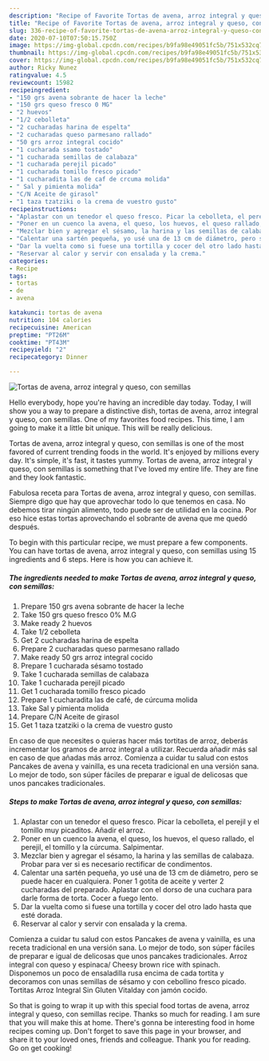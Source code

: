 ```yaml
---
description: "Recipe of Favorite Tortas de avena, arroz integral y queso, con semillas"
title: "Recipe of Favorite Tortas de avena, arroz integral y queso, con semillas"
slug: 336-recipe-of-favorite-tortas-de-avena-arroz-integral-y-queso-con-semillas
date: 2020-07-10T07:50:15.750Z
image: https://img-global.cpcdn.com/recipes/b9fa98e49051fc5b/751x532cq70/tortas-de-avena-arroz-integral-y-queso-con-semillas-foto-principal.jpg
thumbnail: https://img-global.cpcdn.com/recipes/b9fa98e49051fc5b/751x532cq70/tortas-de-avena-arroz-integral-y-queso-con-semillas-foto-principal.jpg
cover: https://img-global.cpcdn.com/recipes/b9fa98e49051fc5b/751x532cq70/tortas-de-avena-arroz-integral-y-queso-con-semillas-foto-principal.jpg
author: Ricky Nunez
ratingvalue: 4.5
reviewcount: 15982
recipeingredient:
- "150 grs avena sobrante de hacer la leche"
- "150 grs queso fresco 0 MG"
- "2 huevos"
- "1/2 cebolleta"
- "2 cucharadas harina de espelta"
- "2 cucharadas queso parmesano rallado"
- "50 grs arroz integral cocido"
- "1 cucharada ssamo tostado"
- "1 cucharada semillas de calabaza"
- "1 cucharada perejil picado"
- "1 cucharada tomillo fresco picado"
- "1 cucharadita las de caf de crcuma molida"
- " Sal y pimienta molida"
- "C/N Aceite de girasol"
- "1 taza tzatziki o la crema de vuestro gusto"
recipeinstructions:
- "Aplastar con un tenedor el queso fresco. Picar la cebolleta, el perejil y el tomillo muy picaditos. Añadir el arroz."
- "Poner en un cuenco la avena, el queso, los huevos, el queso rallado, el perejil, el tomillo y la cúrcuma. Salpimentar."
- "Mezclar bien y agregar el sésamo, la harina y las semillas de calabaza. Probar para ver si es necesario rectificar de condimentos."
- "Calentar una sartén pequeña, yo usé una de 13 cm de diámetro, pero se puede hacer en cualquiera. Poner 1 gotita de aceite y verter 2 cucharadas del preparado. Aplastar con el dorso de una cuchara para darle forma de torta. Cocer a fuego lento."
- "Dar la vuelta como si fuese una tortilla y cocer del otro lado hasta que esté dorada."
- "Reservar al calor y servir con ensalada y la crema."
categories:
- Recipe
tags:
- tortas
- de
- avena

katakunci: tortas de avena 
nutrition: 104 calories
recipecuisine: American
preptime: "PT26M"
cooktime: "PT43M"
recipeyield: "2"
recipecategory: Dinner

---
```



![Tortas de avena, arroz integral y queso, con semillas](https://img-global.cpcdn.com/recipes/b9fa98e49051fc5b/751x532cq70/tortas-de-avena-arroz-integral-y-queso-con-semillas-foto-principal.jpg)

Hello everybody, hope you're having an incredible day today. Today, I will show you a way to prepare a distinctive dish, tortas de avena, arroz integral y queso, con semillas. One of my favorites food recipes. This time, I am going to make it a little bit unique. This will be really delicious.

Tortas de avena, arroz integral y queso, con semillas is one of the most favored of current trending foods in the world. It's enjoyed by millions every day. It's simple, it's fast, it tastes yummy. Tortas de avena, arroz integral y queso, con semillas is something that I've loved my entire life. They are fine and they look fantastic.

Fabulosa receta para Tortas de avena, arroz integral y queso, con semillas. Siempre digo que hay que aprovechar todo lo que tenemos en casa. No debemos tirar ningún alimento, todo puede ser de utilidad en la cocina. Por eso hice estas tortas aprovechando el sobrante de avena que me quedó después.


To begin with this particular recipe, we must prepare a few components. You can have tortas de avena, arroz integral y queso, con semillas using 15 ingredients and 6 steps. Here is how you can achieve it.

<!--inarticleads1-->

##### The ingredients needed to make Tortas de avena, arroz integral y queso, con semillas:

1. Prepare 150 grs avena sobrante de hacer la leche
1. Take 150 grs queso fresco 0% M.G
1. Make ready 2 huevos
1. Take 1/2 cebolleta
1. Get 2 cucharadas harina de espelta
1. Prepare 2 cucharadas queso parmesano rallado
1. Make ready 50 grs arroz integral cocido
1. Prepare 1 cucharada sésamo tostado
1. Take 1 cucharada semillas de calabaza
1. Take 1 cucharada perejil picado
1. Get 1 cucharada tomillo fresco picado
1. Prepare 1 cucharadita las de café, de cúrcuma molida
1. Take  Sal y pimienta molida
1. Prepare C/N Aceite de girasol
1. Get 1 taza tzatziki o la crema de vuestro gusto


En caso de que necesites o quieras hacer más tortitas de arroz, deberás incrementar los gramos de arroz integral a utilizar. Recuerda añadir más sal en caso de que añadas más arroz. Comienza a cuidar tu salud con estos Pancakes de avena y vainilla, es una receta tradicional en una versión sana. Lo mejor de todo, son súper fáciles de preparar e igual de delicosas que unos pancakes tradicionales. 

<!--inarticleads2-->

##### Steps to make Tortas de avena, arroz integral y queso, con semillas:

1. Aplastar con un tenedor el queso fresco. Picar la cebolleta, el perejil y el tomillo muy picaditos. Añadir el arroz.
1. Poner en un cuenco la avena, el queso, los huevos, el queso rallado, el perejil, el tomillo y la cúrcuma. Salpimentar.
1. Mezclar bien y agregar el sésamo, la harina y las semillas de calabaza. Probar para ver si es necesario rectificar de condimentos.
1. Calentar una sartén pequeña, yo usé una de 13 cm de diámetro, pero se puede hacer en cualquiera. Poner 1 gotita de aceite y verter 2 cucharadas del preparado. Aplastar con el dorso de una cuchara para darle forma de torta. Cocer a fuego lento.
1. Dar la vuelta como si fuese una tortilla y cocer del otro lado hasta que esté dorada.
1. Reservar al calor y servir con ensalada y la crema.


Comienza a cuidar tu salud con estos Pancakes de avena y vainilla, es una receta tradicional en una versión sana. Lo mejor de todo, son súper fáciles de preparar e igual de delicosas que unos pancakes tradicionales. Arroz integral con queso y espinaca/ Cheesy brown rice with spinach. Disponemos un poco de ensaladilla rusa encima de cada tortita y decoramos con unas semillas de sésamo y con cebollino fresco picado. Tortitas Arroz Integral Sin Gluten Vitalday con jamón cocido. 

So that is going to wrap it up with this special food tortas de avena, arroz integral y queso, con semillas recipe. Thanks so much for reading. I am sure that you will make this at home. There's gonna be interesting food in home recipes coming up. Don't forget to save this page in your browser, and share it to your loved ones, friends and colleague. Thank you for reading. Go on get cooking!
